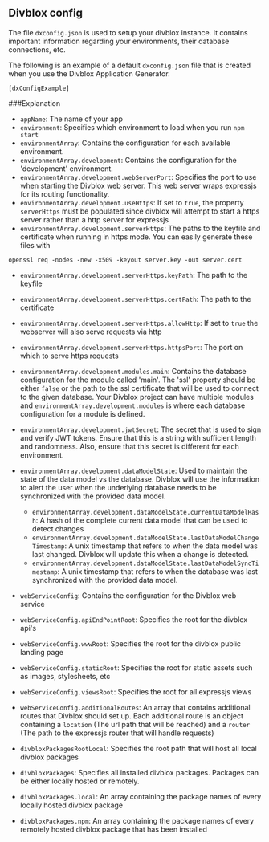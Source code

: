 ## Divblox config

The file `dxconfig.json` is used to setup your divblox instance. It contains
important information regarding your environments, their database connections, etc.

The following is an example of a default `dxconfig.json` file that is created
when you use the Divblox Application Generator.

```
[dxConfigExample]
```

###Explanation

- `appName`: The name of your app
- `environment`: Specifies which environment to load when you run `npm start`
- `environmentArray`: Contains the configuration for each available environment.
- `environmentArray.development`: Contains the configuration for the 'development' environment.
- `environmentArray.development.webServerPort`: Specifies the port to use when starting the Divblox web server. This web 
server wraps expressjs for its routing functionality.
- `environmentArray.development.useHttps`: If set to `true`, the property `serverHttps` must be populated since divblox 
  will attempt to start a https server rather than a http server for expressjs
- `environmentArray.development.serverHttps`: The paths to the keyfile and certificate when running in https mode. 
  You can easily generate these files with

`openssl req -nodes -new -x509 -keyout server.key -out server.cert`

  - `environmentArray.development.serverHttps.keyPath`: The path to the keyfile
  - `environmentArray.development.serverHttps.certPath`: The path to the certificate
  - `environmentArray.development.serverHttps.allowHttp`: If set to `true` the webserver will also serve requests via http
  - `environmentArray.development.serverHttps.httpsPort`: The port on which to serve https requests
    

- `environmentArray.development.modules.main`: Contains the database configuration for the module called 'main'. The 'ssl' 
property should be either `false` or the path to the ssl certificate that will be used to connect to the given database.
  Your Divblox project can have multiple modules and `environmentArray.development.modules` is where each database 
  configuration for a module is defined.
  

- `environmentArray.development.jwtSecret`: The secret that is used to sign and verify JWT tokens. Ensure that
this is a string with sufficient length and randomness. Also, ensure that this secret is different for each environment.
  

- `environmentArray.development.dataModelState`: Used to maintain the state of the data model vs the database.
  Divblox will use the information to alert the user when the underlying database needs to be synchronized with
  the provided data model.
  - `environmentArray.development.dataModelState.currentDataModelHash`: A hash of the complete current data model that 
    can be used to detect changes 
  - `environmentArray.development.dataModelState.lastDataModelChangeTimestamp`: A unix timestamp that refers to when the
    data model was last changed. Divblox will update this when a change is detected.
  - `environmentArray.development.dataModelState.lastDataModelSyncTimestamp`: A unix timestamp that refers to when the
    database was last synchronized with the provided data model.
  

- `webServiceConfig`: Contains the configuration for the Divblox web service
- `webServiceConfig.apiEndPointRoot`: Specifies the root for the divblox api's
- `webServiceConfig.wwwRoot`: Specifies the root for the divblox public landing page
- `webServiceConfig.staticRoot`: Specifies the root for static assets such as images, stylesheets, etc
- `webServiceConfig.viewsRoot`: Specifies the root for all expressjs views
- `webServiceConfig.additionalRoutes`: An array that contains additional routes that Divblox should set up. Each additional
route is an object containing a `location` (The url path that will be reached) and a `router` (The path to the expressjs 
  router that will handle requests)
- `divbloxPackagesRootLocal`: Specifies the root path that will host all local divblox packages
- `divbloxPackages`: Specifies all installed divblox packages. Packages can be either locally hosted or remotely.
- `divbloxPackages.local`: An array containing the package names of every locally hosted divblox package
- `divbloxPackages.npm`: An array containing the package names of every remotely hosted divblox package that has been installed